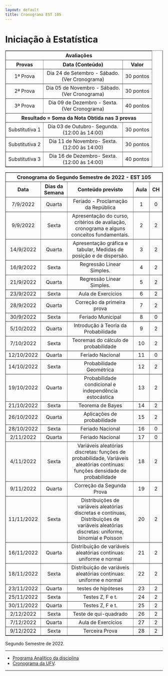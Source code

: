 ```yaml
---
layout: default
title: Cronograma EST 105
---
```


<h1 class="pageTitle">Iniciação à Estatística</h1>

<DIV align="center"><CENTER>
<TABLE border="1" cellpadding="5" cellspacing="0">

<tr>
    <th colspan="3" align="center">Avaliações</th>
</tr>

<tr>
    <th>Provas</th>
    <th align="center">Data (Conteúdo) </th>
    <th align="center">Valor </th>
</tr>

<tr>
<td valign="center" align="center"> 1ª Prova<BR></td>  
          <td valign="center" align="center">  Dia 24 de Setembro - Sábado.<BR> (Ver Cronograma)</td>
<td valign="center" align="center">30 pontos</td>
</tr>

<tr>
<td valign="center" align="center"> 2ª Prova<BR></td>  
          <td valign="center" align="center">  Dia 05 de Novembro - Sábado.<BR> (Ver Cronograma)</td>
<td valign="center" align="center">30 pontos</td>
</tr>

<tr>
<td valign="center" align="center"> 3ª Prova<BR></td>  
          <td valign="center" align="center">  Dia 09 de Dezembro - Sexta.<BR>(Ver Cronograma)</td>
<td valign="center" align="center">40 pontos</td>
</tr>

<tr>
    <th colspan="3" align="center">Resultado = Soma da Nota Obtida nas 3 provas</th>
</tr>

<tr>
<td valign="center" align="center"> Substitutiva 1</td>  
          <td valign="center" align="center">  Dia 03 de Outubro- Segunda.<BR>(12:00 às 14:00)</td>
<td valign="center" align="center">30 pontos</td>
</tr>

<tr>
<td valign="center" align="center"> Substitutiva 2</td>  
          <td valign="center" align="center">  Dia 11 de Novembro- Sexta.<BR>(12:00 às 14:00)</td>
<td valign="center" align="center">30 pontos</td>
</tr>

<tr>
<td valign="center" align="center"> Substitutiva 3</td>  
          <td valign="center" align="center">  Dia 16 de Dezembro- Sexta.<BR>(12:00 às 14:00)</td>
<td valign="center" align="center">40 pontos</td>
</tr>

</TABLE>
</CENTER></DIV>


<DIV align="center"><CENTER>
<TABLE border="1" cellpadding="5" cellspacing="0">

<tr>
    <th colspan="5" align="center">Cronograma do Segundo Semestre de 2022 - EST 105</th>
</tr>

<tr>		
<th valign="center" align="center">	Data	<BR></th>
<th valign="center" align="center">	Dias da Semana	<BR></th>
<th valign="center" align="center">	Conteúdo previsto	<BR></th>
<th valign="center" align="center">	Aula	<BR></th>
<th valign="center" align="center">	CH	<BR></th>
</tr>		
<tr>		
<td valign="center" align="center">	7/9/2022	<BR></td>
<td valign="center" align="center">	Quarta	<BR></td>
<td valign="center" align="center">	Feriado - Proclamação da República	<BR></td>
<td valign="center" align="center">	1	<BR></td>
<td valign="center" align="center">	0	<BR></td>
</tr>		
<tr>		
<td valign="center" align="center">	9/9/2022	<BR></td>
<td valign="center" align="center">	Sexta	<BR></td>
<td valign="center" align="center">	Apresentação do curso, critérios de avaliação, cronograma e alguns conceitos fundamentais.	<BR></td>
<td valign="center" align="center">	2	<BR></td>
<td valign="center" align="center">	2	<BR></td>
</tr>		
<tr>		
<td valign="center" align="center">	14/9/2022	<BR></td>
<td valign="center" align="center">	Quarta	<BR></td>
<td valign="center" align="center">	Apresentação gráfica e tabular, Medidas de posição e de dispersão.	<BR></td>
<td valign="center" align="center">	3	<BR></td>
<td valign="center" align="center">	2	<BR></td>
</tr>		
<tr>		
<td valign="center" align="center">	16/9/2022	<BR></td>
<td valign="center" align="center">	Sexta	<BR></td>
<td valign="center" align="center">	Regressão Linear Simples.	<BR></td>
<td valign="center" align="center">	4	<BR></td>
<td valign="center" align="center">	2	<BR></td>
</tr>		
<tr>		
<td valign="center" align="center">	21/9/2022	<BR></td>
<td valign="center" align="center">	Quarta	<BR></td>
<td valign="center" align="center">	Regressão Linear Simples.	<BR></td>
<td valign="center" align="center">	5	<BR></td>
<td valign="center" align="center">	2	<BR></td>
</tr>		
<tr>		
<td valign="center" align="center">	23/9/2022	<BR></td>
<td valign="center" align="center">	Sexta	<BR></td>
<td valign="center" align="center">	Aula de Exercícios	<BR></td>
<td valign="center" align="center">	6	<BR></td>
<td valign="center" align="center">	2	<BR></td>
</tr>		
<tr>		
<td valign="center" align="center">	28/9/2022	<BR></td>
<td valign="center" align="center">	Quarta	<BR></td>
<td valign="center" align="center">	Correção da primeira prova	<BR></td>
<td valign="center" align="center">	7	<BR></td>
<td valign="center" align="center">	2	<BR></td>
</tr>		
<tr>		
<td valign="center" align="center">	30/9/2022	<BR></td>
<td valign="center" align="center">	Sexta	<BR></td>
<td valign="center" align="center">	Feriado Municipal	<BR></td>
<td valign="center" align="center">	8	<BR></td>
<td valign="center" align="center">	0	<BR></td>
</tr>		
<tr>		
<td valign="center" align="center">	5/10/2022	<BR></td>
<td valign="center" align="center">	Quarta	<BR></td>
<td valign="center" align="center">	Introdução à Teoria da Probabilidade	<BR></td>
<td valign="center" align="center">	9	<BR></td>
<td valign="center" align="center">	2	<BR></td>
</tr>		
<tr>		
<td valign="center" align="center">	7/10/2022	<BR></td>
<td valign="center" align="center">	Sexta	<BR></td>
<td valign="center" align="center">	Teoremas do cálculo de probabilidade 	<BR></td>
<td valign="center" align="center">	10	<BR></td>
<td valign="center" align="center">	2	<BR></td>
</tr>		
<tr>		
<td valign="center" align="center">	12/10/2022	<BR></td>
<td valign="center" align="center">	Quarta	<BR></td>
<td valign="center" align="center">	Feriado Nacional	<BR></td>
<td valign="center" align="center">	11	<BR></td>
<td valign="center" align="center">	0	<BR></td>
</tr>		
<tr>		
<td valign="center" align="center">	14/10/2022	<BR></td>
<td valign="center" align="center">	Sexta	<BR></td>
<td valign="center" align="center">	Probabilidade Geométrica	<BR></td>
<td valign="center" align="center">	12	<BR></td>
<td valign="center" align="center">	2	<BR></td>
</tr>		
<tr>		
<td valign="center" align="center">	19/10/2022	<BR></td>
<td valign="center" align="center">	Quarta	<BR></td>
<td valign="center" align="center">	Probabilidade condicional e independência estocástica	<BR></td>
<td valign="center" align="center">	13	<BR></td>
<td valign="center" align="center">	2	<BR></td>
</tr>		
<tr>		
<td valign="center" align="center">	21/10/2022	<BR></td>
<td valign="center" align="center">	Sexta	<BR></td>
<td valign="center" align="center">	Teorema de Bayes	<BR></td>
<td valign="center" align="center">	14	<BR></td>
<td valign="center" align="center">	2	<BR></td>
</tr>		
<tr>		
<td valign="center" align="center">	26/10/2022	<BR></td>
<td valign="center" align="center">	Quarta	<BR></td>
<td valign="center" align="center">	Aplicações de probabilidade	<BR></td>
<td valign="center" align="center">	15	<BR></td>
<td valign="center" align="center">	2	<BR></td>
</tr>		
<tr>		
<td valign="center" align="center">	28/10/2022	<BR></td>
<td valign="center" align="center">	Sexta	<BR></td>
<td valign="center" align="center">	Feriado Nacional	<BR></td>
<td valign="center" align="center">	16	<BR></td>
<td valign="center" align="center">	0	<BR></td>
</tr>		
<tr>		
<td valign="center" align="center">	2/11/2022	<BR></td>
<td valign="center" align="center">	Quarta	<BR></td>
<td valign="center" align="center">	Feriado Nacional	<BR></td>
<td valign="center" align="center">	17	<BR></td>
<td valign="center" align="center">	0	<BR></td>
</tr>		
<tr>		
<td valign="center" align="center">	4/11/2022	<BR></td>
<td valign="center" align="center">	Sexta	<BR></td>
<td valign="center" align="center">	Variáveis aleatórias discretas: funções de probabilidade, Variáveis aleatórias contínuas: funções densidade de probabilidade	<BR></td>
<td valign="center" align="center">	18	<BR></td>
<td valign="center" align="center">	2	<BR></td>
</tr>		
<tr>		
<td valign="center" align="center">	9/11/2022	<BR></td>
<td valign="center" align="center">	Quarta	<BR></td>
<td valign="center" align="center">	Correção da Segunda Prova	<BR></td>
<td valign="center" align="center">	19	<BR></td>
<td valign="center" align="center">	2	<BR></td>
</tr>		
<tr>		
<td valign="center" align="center">	11/11/2022	<BR></td>
<td valign="center" align="center">	Sexta	<BR></td>
<td valign="center" align="center">	Distribuições de variáveis aleatórias discretas e contínuas, Distribuições de variáveis aleatórias discretas: uniforme, binomial e Poisson	<BR></td>
<td valign="center" align="center">	20	<BR></td>
<td valign="center" align="center">	2	<BR></td>
</tr>		
<tr>		
<td valign="center" align="center">	16/11/2022	<BR></td>
<td valign="center" align="center">	Quarta	<BR></td>
<td valign="center" align="center">	Distribuição de variáveis aleatórias contínuas: uniforme e normal	<BR></td>
<td valign="center" align="center">	21	<BR></td>
<td valign="center" align="center">	2	<BR></td>
</tr>		
<tr>		
<td valign="center" align="center">	18/11/2022	<BR></td>
<td valign="center" align="center">	Sexta	<BR></td>
<td valign="center" align="center">	Distribuição de variáveis aleatórias contínuas: uniforme e normal	<BR></td>
<td valign="center" align="center">	22	<BR></td>
<td valign="center" align="center">	2	<BR></td>
</tr>		
<tr>		
<td valign="center" align="center">	23/11/2022	<BR></td>
<td valign="center" align="center">	Quarta	<BR></td>
<td valign="center" align="center">	testes de hipóteses	<BR></td>
<td valign="center" align="center">	23	<BR></td>
<td valign="center" align="center">	2	<BR></td>
</tr>		
<tr>		
<td valign="center" align="center">	25/11/2022	<BR></td>
<td valign="center" align="center">	Sexta	<BR></td>
<td valign="center" align="center">	Testes Z, F e t.	<BR></td>
<td valign="center" align="center">	24	<BR></td>
<td valign="center" align="center">	2	<BR></td>
</tr>		
<tr>		
<td valign="center" align="center">	30/11/2022	<BR></td>
<td valign="center" align="center">	Quarta	<BR></td>
<td valign="center" align="center">	Testes Z, F e t.	<BR></td>
<td valign="center" align="center">	25	<BR></td>
<td valign="center" align="center">	2	<BR></td>
</tr>		
<tr>		
<td valign="center" align="center">	2/12/2022	<BR></td>
<td valign="center" align="center">	Sexta	<BR></td>
<td valign="center" align="center">	Teste de qui-quadrado	<BR></td>
<td valign="center" align="center">	26	<BR></td>
<td valign="center" align="center">	2	<BR></td>
</tr>		
<tr>		
<td valign="center" align="center">	7/12/2022	<BR></td>
<td valign="center" align="center">	Quarta	<BR></td>
<td valign="center" align="center">	Aula de Exercícios	<BR></td>
<td valign="center" align="center">	27	<BR></td>
<td valign="center" align="center">	2	<BR></td>
</tr>		
<tr>		
<td valign="center" align="center">	9/12/2022	<BR></td>
<td valign="center" align="center">	Sexta	<BR></td>
<td valign="center" align="center">	Terceira Prova	<BR></td>
<td valign="center" align="center">	28	<BR></td>
<td valign="center" align="center">	2	<BR></td>
</tr>		
</TABLE>
</CENTER></DIV>


<p class="intro">Segundo Semestre de 2022.</p>

---

* [Programa Analítico da disciplina][EST105] 
* [Cronograma da UFV][UFV-gh].

---

[UFV-gh]:https://www.soc.ufv.br/wp-content/uploads/Resolução-Cepe-16-2021-ALTERADA-b.pdf
[EST105]:https://www3.dti.ufv.br/dti/catalogo/programa-analitico/38471
